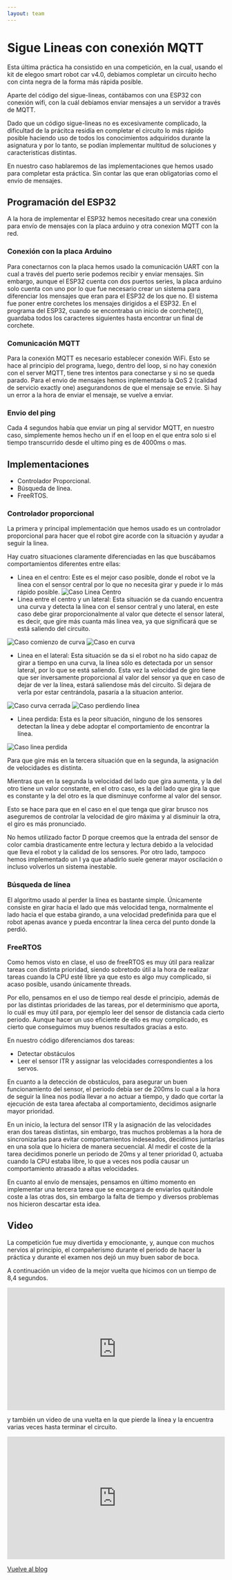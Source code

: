 ```yaml
---
layout: team
---
```


# Sigue Lineas con conexión MQTT

Esta última práctica ha consistido en una competición, en la cual, usando el kit de elegoo smart robot car v4.0, debiamos completar un circuito hecho con cinta negra de la forma más rápida posible.

Aparte del código del sigue-lineas, contábamos con una ESP32 con conexión wifi, con la cuál debíamos enviar mensajes a un servidor a través de MQTT.

Dado que un código sigue-lineas no es excesivamente complicado, la dificultad de la prácitca residía en completar el circuito lo más rápido posible haciendo uso de todos los conocimientos adquiridos durante la asignatura y por lo tanto, se podían implementar multitud de soluciones y caracteristicas distintas.

En nuestro caso hablaremos de las implementaciones que hemos usado para completar esta práctica. Sin contar las que eran obligatorias como el envío de mensajes.

## Programación del ESP32
A la hora de implementar el ESP32 hemos necesitado crear una conexión para envío de mensajes con la placa arduino y otra conexion MQTT con la red.
### Conexión con la placa Arduino
Para conectarnos con la placa hemos usado la comunicación UART con la cual a través del puerto serie podemos recibir y enviar mensajes. Sin embargo, aunque el ESP32 cuenta con dos puertos series, la placa arduino solo cuenta con uno por lo que fue necesario crear un sistema para diferenciar los mensajes que eran para el ESP32 de los que no. El sistema fue poner entre corchetes los mensajes dirigidos a el ESP32. En el programa del ESP32, cuando se encontraba un inicio de corchete({), guardaba todos los caracteres siguientes hasta encontrar un final de corchete. 
### Comunicación MQTT
Para la conexión MQTT es necesario establecer conexión WiFi. Esto se hace al principio del programa, luego, dentro del loop, si no hay conexión con el server MQTT, tiene tres intentos para conectarse y si no se queda parado. Para el envio de mensajes hemos inplementado la QoS 2 (calidad de servicio exactly one) asegurandonos de que el mensaje se envie. Si hay un error a la hora de enviar el mensaje, se vuelve a enviar.  
### Envio del ping
Cada 4 segundos había que enviar un ping al servidor MQTT, en nuestro caso, simplemente hemos hecho un if en el loop en el que entra solo si el tiempo transcurrido desde el ultimo ping es de 4000ms o mas. 
## Implementaciones

- Controlador Proporcional.
- Búsqueda de línea.
- FreeRTOS.

### Controlador proporcional

La primera y principal implementación que hemos usado es un controlador proporcional para hacer que el robot gire acorde con la situación y ayudar a seguir la linea.

Hay cuatro situaciones claramente diferenciadas en las que buscábamos comportamientos diferentes entre ellas:

- Linea en el centro: Este es el mejor caso posible, donde el robot ve la línea con el sensor central por lo que no necesita girar y puede ir lo más rápido posible.
![Caso Linea Centro](./media/B.png)
- Linea entre el centro y un lateral: Esta situación se da cuando encuentra una curva y detecta la línea con el sensor central y uno lateral, en este caso debe girar proporcionalmente al valor que detecte el sensor lateral, es decir, que gire más cuanta más linea vea, ya que significará que se está saliendo del circuito.

![Caso comienzo de curva](./media/A.png)
![Caso en curva](./media/E.png)

- Linea en el lateral: Esta situación se da si el robot no ha sido capaz de girar a tiempo en una curva, la línea sólo es detectada por un sensor lateral, por lo que se está saliendo. Esta vez la velocidad de giro tiene que ser inversamente proporcional al valor del sensor ya que en caso de dejar de ver la línea, estará saliendose más del circuito. Si dejara de verla por estar centrándola, pasaría a la situacion anterior.

![Caso curva cerrada](./media/C.png)
![Caso perdiendo linea](./media/D.png)

- Linea perdida: Esta es la peor situación, ninguno de los sensores detectan la línea y debe adoptar el comportamiento de encontrar la línea.

![Caso linea perdida](./media/base.png)

Para que gire más en la tercera situación que en la segunda, la asignación de velocidades es distinta.

Mientras que en la segunda la velocidad del lado que gira aumenta, y la del otro tiene un valor constante, en el otro caso, es la del lado que gira la que es constante y la del otro es la que disminuye conforme al valor del sensor.

Esto se hace para que en el caso en el que tenga que girar brusco nos aseguremos de controlar la velocidad de giro máxima y al disminuir la otra, el giro es más pronunciado.

No hemos utilizado factor D porque creemos que la entrada del sensor de color cambia drasticamente entre lectura y lectura debido a la velocidad que lleva el robot y la calidad de los sensores. Por otro lado, tampoco hemos implementado un I ya que añadirlo suele generar mayor oscilación o incluso volverlos un sistema inestable. 

### Búsqueda de línea

El algoritmo usado al perder la línea es bastante simple.
Únicamente consiste en girar hacia el lado que más velocidad tenga, normalmente el lado hacia el que estaba girando, a una velocidad predefinida para que el robot apenas avance y pueda encontrar la línea cerca del punto donde la perdió.

### FreeRTOS

Como hemos visto en clase, el uso de freeRTOS es muy útil para realizar tareas con distinta prioridad, siendo sobretodo útil a la hora de realizar tareas cuando la CPU esté libre ya que esto es algo muy complicado, si acaso posible, usando únicamente threads.

Por ello, pensamos en el uso de tiempo real desde el principio, además de por las distintas prioridades de las tareas, por el determinismo que aporta, lo cuál es muy útil para, por ejemplo leer del sensor de distancia cada cierto periodo. Aunque hacer un uso eficiente de ello es muy complicado, es cierto que conseguimos muy buenos resultados gracias a esto.

En nuestro código diferenciamos dos tareas:

- Detectar obstáculos
- Leer el sensor ITR y assignar las velocidades correspondientes a los servos.

En cuanto a la detección de obstáculos, para asegurar un buen funcionamiento del sensor, el periodo debía ser de 200ms lo cual a la hora de seguir la línea nos podía llevar a no actuar a tiempo, y dado que cortar la ejecución de esta tarea afectaba al comportamiento, decidimos asignarle mayor prioridad.

En un inicio, la lectura del sensor ITR y la asignación de las velocidades eran dos tareas distintas, sin embargo, tras muchos problemas a la hora de sincronizarlas para evitar comportamientos indeseados, decidimos juntarlas en una sola que lo hiciera de manera secuencial. Al medir el coste de la tarea decidimos ponerle un periodo de 20ms y al tener prioridad 0, actuaba cuando la CPU estaba libre, lo que a veces nos podía causar un comportamiento atrasado a altas velocidades.

En cuanto al envío de mensajes, pensamos en último momento en implementar una tercera tarea que se encargara de enviarlos quitándole coste a las otras dos, sin embargo la falta de tiempo y diversos problemas nos hicieron descartar esta idea.

## Video

La competición fue muy divertida y emocionante, y, aunque con muchos nervios al principio, el compañerismo durante el periodo de hacer la práctica y durante el examen nos dejó un muy buen sabor de boca.

A continuación un video de la mejor vuelta que hicimos con un tiempo de 8,4 segundos.

<div style="position: relative; padding-bottom: 56.25%; height: 0;"><iframe src="https://jumpshare.com/embed/l0hpFUtriFpmkP7DZdaG" frameborder="0" webkitallowfullscreen mozallowfullscreen allowfullscreen style="position: absolute; top: 0; left: 0; width: 100%; height: 100%;"></iframe></div>

y también un video de una vuelta en la que pierde la línea y la encuentra varias veces hasta terminar el circuito.

<div style="position: relative; padding-bottom: 56.25%; height: 0;"><iframe src="https://jumpshare.com/embed/mdSGopy96sfzCZZPoeFM" frameborder="0" webkitallowfullscreen mozallowfullscreen allowfullscreen style="position: absolute; top: 0; left: 0; width: 100%; height: 100%;"></iframe></div>

[Vuelve al blog](../)
